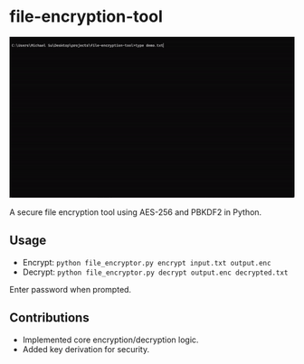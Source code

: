 # file-encryption-tool

![Demo](demo.gif)

A secure file encryption tool using AES-256 and PBKDF2 in Python.

## Usage
- Encrypt: `python file_encryptor.py encrypt input.txt output.enc`
- Decrypt: `python file_encryptor.py decrypt output.enc decrypted.txt`

Enter password when prompted.

## Contributions
- Implemented core encryption/decryption logic.
- Added key derivation for security.
